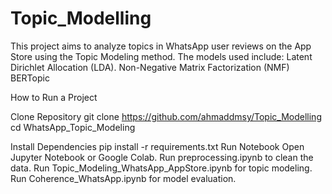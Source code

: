 # Topic_Modelling
This project aims to analyze topics in WhatsApp user reviews on the App Store using the Topic Modeling method. The models used include:  Latent Dirichlet Allocation (LDA).  Non-Negative Matrix Factorization (NMF)  BERTopic

How to Run a Project

Clone Repository
git clone https://github.com/ahmaddmsy/Topic_Modelling
cd WhatsApp_Topic_Modeling

Install Dependencies
pip install -r requirements.txt
Run Notebook
Open Jupyter Notebook or Google Colab.
Run preprocessing.ipynb to clean the data.
Run Topic_Modeling_WhatsApp_AppStore.ipynb for topic modeling.
Run Coherence_WhatsApp.ipynb for model evaluation.

